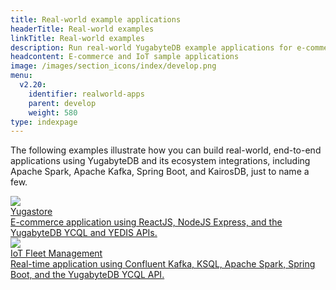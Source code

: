 ```yaml
---
title: Real-world example applications
headerTitle: Real-world examples
linkTitle: Real-world examples
description: Run real-world YugabyteDB example applications for e-commerce and IoT.
headcontent: E-commerce and IoT sample applications
image: /images/section_icons/index/develop.png
menu:
  v2.20:
    identifier: realworld-apps
    parent: develop
    weight: 580
type: indexpage
---
```


The following examples illustrate how you can build real-world, end-to-end applications using YugabyteDB and its ecosystem integrations, including Apache Spark, Apache Kafka, Spring Boot, and KairosDB, just to name a few.

<div class="row">
  <div class="col-12 col-md-6 col-lg-12 col-xl-6">
    <a class="section-link icon-offset" href="ecommerce-app/">
      <div class="head">
        <img class="icon" src="/images/section_icons/develop/apps/e-commerce.png" aria-hidden="true" />
        <div class="title">Yugastore</div>
      </div>
      <div class="body">
          E-commerce application using ReactJS, NodeJS Express, and the YugabyteDB YCQL and YEDIS APIs.
      </div>
    </a>
  </div>

  <div class="col-12 col-md-6 col-lg-12 col-xl-6">
    <a class="section-link icon-offset" href="iot-spark-kafka-ksql/">
      <div class="head">
        <img class="icon" src="/images/section_icons/develop/apps/iot.png" aria-hidden="true" />
        <div class="title">IoT Fleet Management</div>
      </div>
      <div class="body">
          Real-time application using Confluent Kafka, KSQL, Apache Spark, Spring Boot, and the YugabyteDB YCQL API.
      </div>
    </a>
  </div>

</div>
